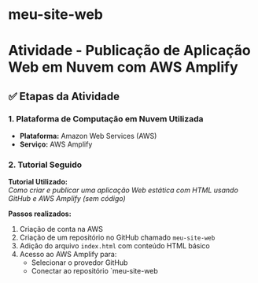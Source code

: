# meu-site-web
# Atividade - Publicação de Aplicação Web em Nuvem com AWS Amplify

## ✅ Etapas da Atividade

### 1. Plataforma de Computação em Nuvem Utilizada

- **Plataforma:** Amazon Web Services (AWS)
- **Serviço:** AWS Amplify

### 2. Tutorial Seguido

**Tutorial Utilizado:**  
*Como criar e publicar uma aplicação Web estática com HTML usando GitHub e AWS Amplify (sem código)*

**Passos realizados:**
1. Criação de conta na AWS
2. Criação de um repositório no GitHub chamado `meu-site-web`
3. Adição do arquivo `index.html` com conteúdo HTML básico
4. Acesso ao AWS Amplify para:
   - Selecionar o provedor GitHub
   - Conectar ao repositório `meu-site-web
